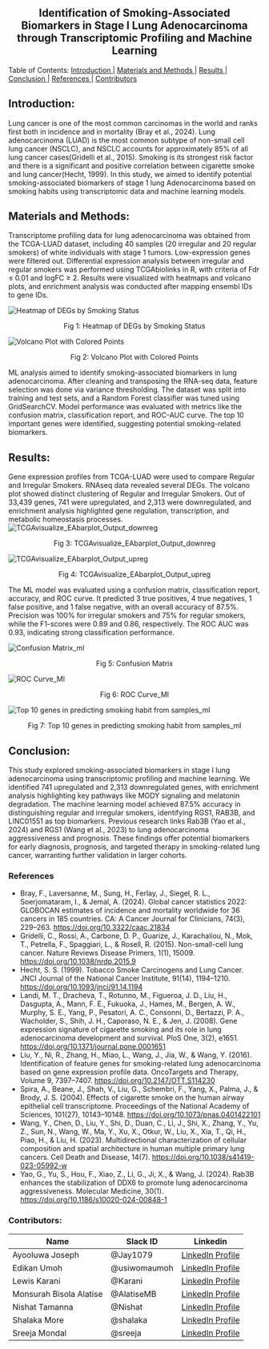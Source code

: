 <h2 align="center">  Identification of Smoking-Associated Biomarkers in Stage I Lung Adenocarcinoma through Transcriptomic Profiling and Machine Learning </h2>

<a align="center"> Table of Contents: </a>
  <a href="#Introduction"> Introduction </a> |
  <a href="#Materials-and-Methods"> Materials and Methods </a> | 
  <a href="#Results"> Results </a> | 
  <a href="#Conclusion"> Conclusion </a> |
  <a href="#References"> References </a> |
  <a href="#Contributors"> Contributors </a> 
</a>

## Introduction:
Lung cancer is one of the most common carcinomas in the world and ranks first both in incidence and in mortality (Bray et al., 2024).  Lung adenocarcinoma (LUAD) is the most common subtype of non-small cell lung cancer (NSCLC), and NSCLC accounts for approximately 85% of all lung cancer cases(Gridelli et al., 2015). Smoking is its strongest risk factor and there is a significant and positive correlation between cigarette smoke and lung cancer(Hecht, 1999).
In this study, we aimed to identify potential smoking-associated biomarkers of stage 1 lung Adenocarcinoma based on smoking habits using transcriptomic data and machine learning models. 

## Materials and Methods:
Transcriptome profiling data for lung adenocarcinoma was obtained from the TCGA-LUAD dataset, including 40 samples (20 irregular and 20 regular smokers) of white individuals with stage 1 tumors. Low-expression genes were filtered out. Differential expression analysis between irregular and regular smokers was performed using TCGAbiolinks in R, with criteria of Fdr ≤ 0.01 and logFC ≥ 2. Results were visualized with heatmaps and volcano plots, and enrichment analysis was conducted after mapping ensembl IDs to gene IDs.

![Heatmap of DEGs by Smoking Status](Images/Heatmap_of_DEGs_by_Smoking_Status.png)
<p align="center">Fig 1: Heatmap of DEGs by Smoking Status </p>

![Volcano Plot with Colored Points](Images/Volcano_Plot_with_Colored_Points.png)
<p align="center"> Fig 2: Volcano Plot with Colored Points </p>

ML analysis aimed to identify smoking-associated biomarkers in lung adenocarcinoma. After cleaning and transposing the RNA-seq data, feature selection was done via variance thresholding. The dataset was split into training and test sets, and a Random Forest classifier was tuned using GridSearchCV. Model performance was evaluated with metrics like the confusion matrix, classification report, and ROC-AUC curve. The top 10 important genes were identified, suggesting potential smoking-related biomarkers.

## Results:
Gene expression profiles from TCGA-LUAD were used to compare Regular and Irregular Smokers. RNAseq data revealed several DEGs. The volcano plot showed distinct clustering of Regular and Irregular Smokers. Out of 33,439 genes, 741 were upregulated, and 2,313 were downregulated, and enrichment analysis highlighted gene regulation, transcription, and metabolic homeostasis processes. 
![TCGAvisualize_EAbarplot_Output_downreg](Images/TCGAvisualize_EAbarplot_Output_downreg.jpg)
<p align="center">Fig 3: TCGAvisualize_EAbarplot_Output_downreg </p>

![TCGAvisualize_EAbarplot_Output_upreg](Images/TCGAvisualize_EAbarplot_Output_upreg.jpg)
<p align="center">Fig 4: TCGAvisualize_EAbarplot_Output_upreg </p>

The ML model was evaluated using a confusion matrix, classification report, accuracy, and ROC curve. It predicted 3 true positives, 4 true negatives, 1 false positive, and 1 false negative, with an overall accuracy of 87.5%. Precision was 100% for irregular smokers and 75% for regular smokers, while the F1-scores were 0.89 and 0.86, respectively. The ROC AUC was 0.93, indicating strong classification performance.

![Confusion Matrix_ml](Images/Confusion_Matrix_ml.png)
<p align="center">Fig 5: Confusion Matrix </p>

![ROC Curve_Ml](Images/ROC_Curve_Ml.png)
<p align="center">Fig 6: ROC Curve_Ml </p>

![Top 10 genes in predicting smoking habit from samples_ml](/Images/Top_10_genes_in_predicting_smoking_habit_from_samples_ml.png)
<p align="center">Fig 7: Top 10 genes in predicting smoking habit from samples_ml </p>

## Conclusion:
This study explored smoking-associated biomarkers in stage I lung adenocarcinoma using transcriptomic profiling and machine learning. We identified 741 upregulated and 2,313 downregulated genes, with enrichment analysis highlighting key pathways like MODY signaling and melatonin degradation. The machine learning model achieved 87.5% accuracy in distinguishing regular and irregular smokers, identifying RGS1, RAB3B, and LINC01551 as top biomarkers. Previous research links Rab3B (Yao et al., 2024) and RGS1 (Wang et al., 2023) to lung adenocarcinoma aggressiveness and prognosis. These findings offer potential biomarkers for early diagnosis, prognosis, and targeted therapy in smoking-related lung cancer, warranting further validation in larger cohorts.

### References
- Bray, F., Laversanne, M., Sung, H., Ferlay, J., Siegel, R. L., Soerjomataram, I., & Jemal, A. (2024). Global cancer statistics 2022: GLOBOCAN estimates of incidence and mortality worldwide for 36 cancers in 185 countries. CA: A Cancer Journal for Clinicians, 74(3), 229–263. https://doi.org/10.3322/caac.21834
- Gridelli, C., Rossi, A., Carbone, D. P., Guarize, J., Karachaliou, N., Mok, T., Petrella, F., Spaggiari, L., & Rosell, R. (2015). Non-small-cell lung cancer. Nature Reviews Disease Primers, 1(1), 15009. https://doi.org/10.1038/nrdp.2015.9
- Hecht, S. S. (1999). Tobacco Smoke Carcinogens and Lung Cancer. JNCI Journal of the National Cancer Institute, 91(14), 1194–1210. https://doi.org/10.1093/jnci/91.14.1194
- Landi, M. T., Dracheva, T., Rotunno, M., Figueroa, J. D., Liu, H., Dasgupta, A., Mann, F. E., Fukuoka, J., Hames, M., Bergen, A. W., Murphy, S. E., Yang, P., Pesatori, A. C., Consonni, D., Bertazzi, P. A., Wacholder, S., Shih, J. H., Caporaso, N. E., & Jen, J. (2008). Gene expression signature of cigarette smoking and its role in lung adenocarcinoma development and survival. PloS One, 3(2), e1651. https://doi.org/10.1371/journal.pone.0001651
- Liu, Y., Ni, R., Zhang, H., Miao, L., Wang, J., Jia, W., & Wang, Y. (2016). Identification of feature genes for smoking-related lung adenocarcinoma based on gene expression profile data. OncoTargets and Therapy, Volume 9, 7397–7407. https://doi.org/10.2147/OTT.S114230
- Spira, A., Beane, J., Shah, V., Liu, G., Schembri, F., Yang, X., Palma, J., & Brody, J. S. (2004). Effects of cigarette smoke on the human airway epithelial cell transcriptome. Proceedings of the National Academy of Sciences, 101(27), 10143–10148. https://doi.org/10.1073/pnas.0401422101
- Wang, Y., Chen, D., Liu, Y., Shi, D., Duan, C., Li, J., Shi, X., Zhang, Y., Yu, Z., Sun, N., Wang, W., Ma, Y., Xu, X., Otkur, W., Liu, X., Xia, T., Qi, H., Piao, H., & Liu, H. (2023). Multidirectional characterization of cellular composition and spatial architecture in human multiple primary lung cancers. Cell Death and Disease, 14(7). https://doi.org/10.1038/s41419-023-05992-w
- Yao, G., Yu, S., Hou, F., Xiao, Z., Li, G., Ji, X., & Wang, J. (2024). Rab3B enhances the stabilization of DDX6 to promote lung adenocarcinoma aggressiveness. Molecular Medicine, 30(1). https://doi.org/10.1186/s10020-024-00848-1 



### Contributors:
|Name|Slack ID|Linkedin|
| ----------- |----------- |----------- |
|Ayooluwa Joseph|@Jay1079| <a href="https://www.linkedin.com/in/ayooluwa-joseph/" target="_blank">	LinkedIn Profile</a> |
|Edikan Umoh|@usiwomaumoh| <a href="https://www.linkedin.com/in/edikan-umoh/" target="_blank">	LinkedIn Profile</a>|
|Lewis Karani|@Karani|<a href="https://www.linkedin.com/in/lewis-karani/" target="_blank">	LinkedIn Profile</a>|
|Monsurah Bisola Alatise|@AlatiseMB| <a href="https://www.linkedin.com/in/monsurah-bisola-alatise-b58a33225/" target="_blank">	LinkedIn Profile</a> |
|Nishat Tamanna|@Nishat| <a href="https://www.linkedin.com/in/nishat-tamanna-45863117a/" target="_blank">	LinkedIn Profile</a>|
|Shalaka More|@shalaka| <a href="https://www.linkedin.com/in/shalaka-more-03277913b/" target="_blank">	LinkedIn Profile</a>|
|Sreeja Mondal|@sreeja| <a href="https://linkedin.com/in/sreejamondal263/" target="_blank">	LinkedIn Profile</a> |



